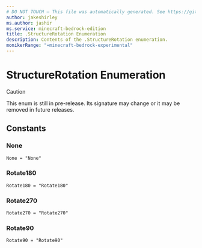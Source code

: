 ```yaml
---
# DO NOT TOUCH — This file was automatically generated. See https://github.com/mojang/minecraftapidocsgenerator to modify descriptions, examples, etc.
author: jakeshirley
ms.author: jashir
ms.service: minecraft-bedrock-edition
title: .StructureRotation Enumeration
description: Contents of the .StructureRotation enumeration.
monikerRange: "=minecraft-bedrock-experimental"
---
```

# StructureRotation Enumeration

> [!CAUTION]
> This enum is still in pre-release.  Its signature may change or it may be removed in future releases.

## Constants
### **None**
`None = "None"`
### **Rotate180**
`Rotate180 = "Rotate180"`
### **Rotate270**
`Rotate270 = "Rotate270"`
### **Rotate90**
`Rotate90 = "Rotate90"`
